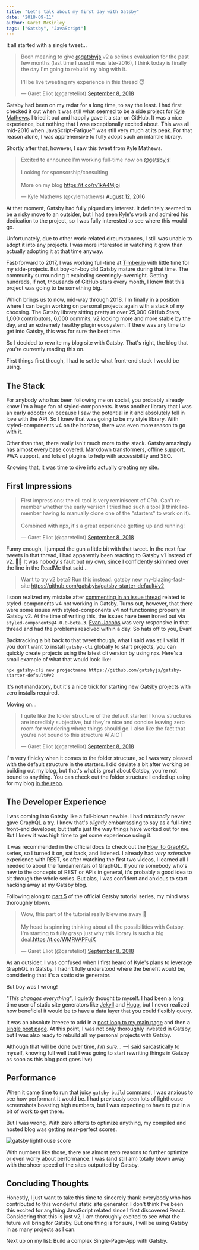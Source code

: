 ```yaml
---
title: "Let's talk about my first day with Gatsby"
date: "2018-09-11"
author: Garet McKinley
tags: ["Gatsby", "JavaScript"]
---
```


It all started with a single tweet...

<blockquote class="twitter-tweet" data-lang="en"><p lang="en" dir="ltr">Been meaning to give <a href="https://twitter.com/gatsbyjs?ref_src=twsrc%5Etfw">@gatsbyjs</a> v2 a serious evaluation for the past few months (last time I used it was late-2016), I think today is finally the day I&#39;m going to rebuild my blog with it.<br><br>I&#39;ll be live tweeting my experience in this thread 😇</p>&mdash; Garet Eliot (@gareteliot) <a href="https://twitter.com/gareteliot/status/1038509605477867525?ref_src=twsrc%5Etfw">September 8, 2018</a></blockquote>

Gatsby had been on my radar for a long time, to say the least. I had first checked it out when it was still what seemed to be a side project for [Kyle Mathews](https://twitter.com/kylemathews). I tried it out and happily gave it a star on GitHub. It was a nice experience, but nothing that I was exceptionally excited about. This was all mid-2016 when JavaScript-Fatigue™ was still very much at its peak. For that reason alone, I was apprehensive to fully adopt such an infantile library.

Shortly after that, however, I saw this tweet from Kyle Mathews.

<blockquote class="twitter-tweet" data-lang="en"><p lang="en" dir="ltr">Excited to announce I&#39;m working full-time now on <a href="https://twitter.com/gatsbyjs?ref_src=twsrc%5Etfw">@gatsbyjs</a>!<br><br>Looking for sponsorship/consulting<br><br>More on my blog <a href="https://t.co/rv1kA4Mjoj">https://t.co/rv1kA4Mjoj</a></p>&mdash; Kyle Mathews (@kylemathews) <a href="https://twitter.com/kylemathews/status/764162167536889856?ref_src=twsrc%5Etfw">August 12, 2016</a></blockquote>

At that moment, Gatsby had fully piqued my interest. It definitely seemed to be a risky move to an outsider, but I had seen Kyle's work and admired his dedication to the project, so I was fully interested to see where this would go.

Unfortunately, due to other work-related circumstances, I still was unable to adopt it into any projects. I was more interested in watching it grow than actually adopting it at that time anyway.

Fast-forward to 2017, I was working full-time at [Timber.io](https://timber.io) with little time for my side-projects. But boy-oh-boy did Gatsby mature during that time. The community surrounding it exploding seemingly-overnight. Getting hundreds, if not, thousands of GitHub stars every month, I knew that this project was going to be something big.

Which brings us to now, mid-way through 2018. I'm finally in a position where I can begin working on personal projects again with a stack of my choosing. The Gatsby library sitting pretty at over 25,000 GitHub Stars, 1,000 contributors, 6,000 commits, v2 looking more and more stable by the day, and an extremely healthy plugin ecosystem. If there was any time to get into Gatsby, this was for sure the best time.

So I decided to rewrite my blog site with Gatsby. That's right, the blog that you're currently reading this on.

First things first though, I had to settle what front-end stack I would be using.

## The Stack

For anybody who has been following me on social, you probably already know I'm a huge fan of styled-components. It was another library that I was an early adopter on because I saw the potential in it and absolutely fell in love with the API. So I knew that was going to be my style library. With styled-components v4 on the horizon, there was even more reason to go with it.

Other than that, there really isn't much more to the stack. Gatsby amazingly has almost every base covered. Markdown transformers, offline support, PWA support, and lots of plugins to help with accessibility and SEO.

Knowing that, it was time to dive into actually creating my site.

## First Impressions

<blockquote class="twitter-tweet" data-conversation="none" data-lang="en"><p lang="en" dir="ltr">First impressions: the cli tool is very reminiscent of CRA. Can&#39;t remember whether the early version I tried had such a tool (I think I remember having to manually clone one of the &quot;starters&quot; to work on it).<br><br>Combined with npx, it&#39;s a great experience getting up and running!</p>&mdash; Garet Eliot (@gareteliot) <a href="https://twitter.com/gareteliot/status/1038515302483550215?ref_src=twsrc%5Etfw">September 8, 2018</a></blockquote>

Funny enough, I jumped the gun a little bit with that tweet. In the next few tweets in that thread, I had apparently been reacting to Gatsby v1 instead of v2. :man_facepalming: It was nobody's fault but my own, since I confidently skimmed over the line in the ReadMe that said...

> Want to try v2 beta? Run this instead: gatsby new my-blazing-fast-site https://github.com/gatsbyjs/gatsby-starter-default#v2

I soon realized my mistake after [commenting in an issue thread](https://github.com/gatsbyjs/gatsby/issues/7897#issuecomment-419673892) related to styled-components v4 not working in Gatsby. Turns out, however, that there were some issues with styled-components v4 not functioning properly in Gatsby v2. At the time of writing this, the issues have been ironed out via `styled-components@4.0.0-beta.3`. [Evan Jacobs](https://twitter.com/probablyup) was very responsive in that thread and had the problems resolved within a day. So hats off to you, Evan!

Backtracking a bit back to that tweet though, what I said was still valid. If you don't want to install `gatsby-cli` globally to start projects, you can quickly create projects using the latest cli version by using `npx`. Here's a small example of what that would look like:

```term
npx gatsby-cli new projectname https://github.com/gatsbyjs/gatsby-starter-default#v2
```

It's not mandatory, but it's a nice trick for starting new Gatsby projects with zero installs required.

Moving on...

<blockquote class="twitter-tweet" data-conversation="none" data-lang="en"><p lang="en" dir="ltr">I quite like the folder structure of the default starter! I know structures are incredibly subjective, but they&#39;re nice and concise leaving zero room for wondering where things should go. I also like the fact that you&#39;re not bound to this structure AFAICT</p>&mdash; Garet Eliot (@gareteliot) <a href="https://twitter.com/gareteliot/status/1038517258694389760?ref_src=twsrc%5Etfw">September 8, 2018</a></blockquote>

I'm very finicky when it comes to the folder structure, so I was very pleased with the default structure in the starters. I did deviate a bit after working on building out my blog, but that's what is great about Gatsby, you're not bound to anything. You can check out the folder structure I ended up using for my blog [in the repo](https://github.com/garetmckinley/words.garet.io/tree/master/src).

## The Developer Experience

I was coming into Gatsby like a full-blown newbie. I had _admittedly_ never gave GraphQL a try. I know that's _slightly_ embarrassing to say as a full-time front-end developer, but that's just the way things have worked out for me. But I knew it was high time to get some experience using it.

It was recommended in the official docs to check out the [How To GraphQL](https://www.howtographql.com/) series, so I turned it on, sat back, and listened. I already had _very extensive_ experience with REST, so after watching the first two videos, I learned all I needed to about the fundamentals of GraphQL. If you're somebody who's new to the concepts of REST or APIs in general, it's probably a good idea to sit through the whole series. But alas, I was confident and anxious to start hacking away at my Gatsby blog.

Following along to [part 5](https://next.gatsbyjs.org/tutorial/part-five/) of the official Gatsby tutorial series, my mind was thoroughly blown.

<blockquote class="twitter-tweet" data-conversation="none" data-lang="en"><p lang="en" dir="ltr">Wow, this part of the tutorial really blew me away 🤯<br><br>My head is spinning thinking about all the possibilities with Gatsby. I&#39;m starting to fully grasp just why this library is such a big deal.<a href="https://t.co/WMRVAPFujX">https://t.co/WMRVAPFujX</a></p>&mdash; Garet Eliot (@gareteliot) <a href="https://twitter.com/gareteliot/status/1038575964052234240?ref_src=twsrc%5Etfw">September 8, 2018</a></blockquote>

As an outsider, I was confused when I first heard of Kyle's plans to leverage GraphQL in Gatsby. I hadn't fully understood where the benefit would be, considering that it's a static site generator.

But boy was I wrong!

_"This changes everything"_, I quietly thought to myself. I had been a long time user of static site generators like [Jekyll](https://jekyllrb.com/) and [Hugo](https://gohugo.io/), but I never realized how beneficial it would be to have a data layer that you could flexibly query.

It was an absolute breeze to add in a [post loop to my main page](https://next.gatsbyjs.org/tutorial/part-six/#create-a-list-of-your-sites-markdown-files-in-srcpagesindexjs) and then a [single post page](https://next.gatsbyjs.org/tutorial/part-seven/). At this point, I was not only thoroughly invested in Gatsby, but I was also ready to rebuild all my personal projects with Gatsby.

Although that will be done over time, _I'm sure..._ —I said sarcastically to myself, knowing full well that I was going to start rewriting things in Gatsby as soon as this blog post goes live)

## Performance

When it came time to run that juicy `gatsby build` command, I was anxious to see how performant it would be. I had previously seen lots of lighthouse screenshots boasting high numbers, but I was expecting to have to put in a bit of work to get there.

But I was wrong. With zero efforts to optimize anything, my compiled and hosted blog was getting near-perfect scores.

![gatsby lighthouse score](https://pbs.twimg.com/media/Dmr938AVsAA8H42.jpg:large)

With numbers like those, there are almost zero reasons to further optimize or even worry about performance. I was (and still am) totally blown away with the sheer speed of the sites outputted by Gatsby.

## Concluding Thoughts

Honestly, I just want to take this time to sincerely thank everybody who has contributed to this wonderful static site generator. I don't think I've been this excited for anything JavaScript related since I first discovered React. Considering that this is just v2, I am thoroughly excited to see what the future will bring for Gatsby. But one thing is for sure, I will be using Gatsby in as many projects as I can.

Next up on my list: Build a complex Single-Page-App with Gatsby.
